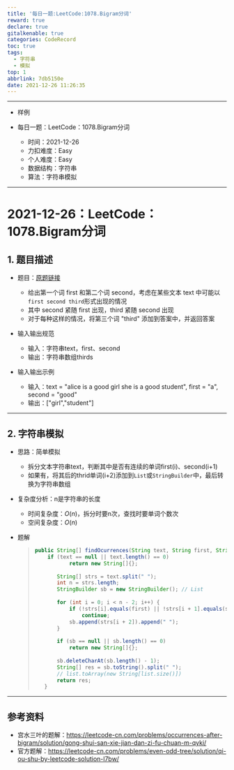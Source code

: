 ```yaml
---
title: '每日一题:LeetCode:1078.Bigram分词'
reward: true
declare: true
gitalkenable: true
categories: CodeRecord
toc: true
tags:
  - 字符串
  - 模拟
top: 1
abbrlink: 7db5150e
date: 2021-12-26 11:26:35
---
```

---

* 样例

* 每日一题：LeetCode：1078.Bigram分词
  * 时间：2021-12-26
  * 力扣难度：Easy
  * 个人难度：Easy
  * 数据结构：字符串
  * 算法：字符串模拟

---

<!-- more -->

# 2021-12-26：LeetCode：1078.Bigram分词

## 1. 题目描述

* 题目：[原题链接](https://leetcode-cn.com/problems/occurrences-after-bigram/)

  * 给出第一个词 first 和第二个词 second，考虑在某些文本 text 中可能以`first second third`形式出现的情况
  * 其中 second 紧随 first 出现，third 紧随 second 出现
  * 对于每种这样的情况，将第三个词 "third" 添加到答案中，并返回答案

* 输入输出规范

  * 输入：字符串text，first、second
  * 输出：字符串数组thirds

* 输入输出示例

  * 输入：text = "alice is a good girl she is a good student", first = "a", second = "good"
  * 输出：["girl","student"]
  

---

## 2. 字符串模拟

* 思路：简单模拟

  * 拆分文本字符串text，判断其中是否有连续的单词first(i)、second(i+1)
  * 如果有，将其后的thrid单词(i+2)添加到`List`或`StringBuilder`中，最后转换为字符串数组
  
* 复杂度分析：n是字符串的长度

  * 时间复杂度：$O(n)$，拆分时要n次，查找时要单词个数次
  * 空间复杂度：$O(n)$

* 题解

  > ```java
  > public String[] findOcurrences(String text, String first, String second) {
  >     if (text == null || text.length() == 0)
  >            return new String[]{};
  >    
  >        String[] strs = text.split(" ");
  >        int n = strs.length;
  >        StringBuilder sb = new StringBuilder(); // List
  >    
  >        for (int i = 0; i < n - 2; i++) {
  >            if (!strs[i].equals(first) || !strs[i + 1].equals(second))
  >                continue;
  >            sb.append(strs[i + 2]).append(" ");
  >        }
  >    
  >        if (sb == null || sb.length() == 0)
  >            return new String[]{};
  >    
  >        sb.deleteCharAt(sb.length() - 1);
  >        String[] res = sb.toString().split(" "); 
  >        // list.toArray(new String[list.size()])
  >        return res;
  >    }
  >    ```

---

## 参考资料

* 宫水三叶的题解：https://leetcode-cn.com/problems/occurrences-after-bigram/solution/gong-shui-san-xie-jian-dan-zi-fu-chuan-m-qyki/
* 官方题解：https://leetcode-cn.com/problems/even-odd-tree/solution/qi-ou-shu-by-leetcode-solution-l7bw/
